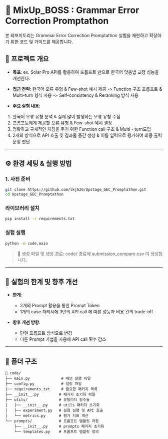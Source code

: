# 🧪 MixUp_BOSS : Grammar Error Correction Promptathon

본 레포지토리는 Grammar Error Correction Promptathon 실험을 재현하고 확장하기 위한 코드 및 가이드를 제공합니다.

## 📌 프로젝트 개요

- **목표**: ex. Solar Pro API를 활용하여 프롬프트 만으로 한국어 맞춤법 교정 성능을 개선한다.
- **접근 전략**:
  한국어 오류 유형 & Few-shot 예시 제공 -> Function 구조 프롬프트 & Multi-turn 형식 사용 -> Self-consistency & Reranking 방식 사용

- **주요 실험 내용**:

1. 한국어 오류 유형 분석 & 실제 많이 발생하는 오류 유형 수집
2. 프롬프트에게 제공할 오류 유형 & Few-shot 예시 결정
3. 명확하고 구체적인 지침을 주기 위한 Function call 구조 & Multi - turn도입
4. 2개의 방식으로 API 호출 및 결과물 중간 생성 & 이를 입력으로 평가하여 최종 출력 문장 판단

---

## ⚙️ 환경 세팅 & 실행 방법

### 1. 사전 준비

```bash
git clone https://github.com/lkj626/Upstage_GEC_Promptathon.git
cd Upstage_GEC_Promptathon
```

### 라이브러리 설치

```bash
pip install -r requirements.txt
```

### 실험 실행

```bash
python -m code.main
```

> 📎 생성 파일 및 생성 경로:
> code/ 경로에 submission_compare.csv 이 생성됩니다.

---

## 🚧 실험의 한계 및 향후 개선

- **한계**:

  - 2개의 Prompt 활용을 통한 Prompt Token
  - 1개의 case 처리시에 3번의 API call 에 따른 성능과 비용 간의 trade-off

- **향후 개선 방향**:
  - 단일 프롬프트 방식으로 변경
  - 다른 Prompt 기법을 사용해 API call 횟수 감소

---

## 📂 폴더 구조

```
📁 code/
├── main.py              # 메인 실행 파일
├── config.py            # 설정 파일
├── requirements.txt     # 필요한 패키지 목록
├── __init__.py         # 패키지 초기화 파일
├── utils/              # 유틸리티 함수들
│   ├── __init__.py     # utils 패키지 초기화
│   ├── experiment.py   # 실험 실행 및 API 호출
│   └── metrics.py      # 평가 지표 계산
└── prompts/            # 프롬프트 템플릿 저장
    ├── __init__.py     # prompts 패키지 초기화
    └── templates.py    # 프롬프트 템플릿 정의
```
